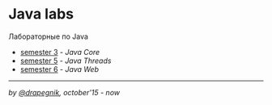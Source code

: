 # Java labs
Лабораторные по Java

* [semester 3](https://github.com/Drapegnik/bsu/tree/master/programming/java/sem3) - *Java Core*
* [semester 5](https://github.com/Drapegnik/bsu/tree/master/programming/java/sem5) - *Java Threads*
* [semester 6](https://github.com/Drapegnik/bsu/tree/master/programming/java/sem6) - *Java Web*

***

*by [@drapegnik](https://github.com/Drapegnik), october'15 - now*